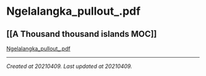 # Ngelalangka_pullout_.pdf
 [[A Thousand thousand islands MOC]] 
---



[Ngelalangka\_pullout\_.pdf](./resources/202104091111_Ngelalangka_pullout_.pdf.resources/Ngelalangka_pullout_.pdf)

---

_Created at 20210409._
_Last updated at 20210409._



